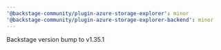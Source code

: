 ```yaml
---
'@backstage-community/plugin-azure-storage-explorer': minor
'@backstage-community/plugin-azure-storage-explorer-backend': minor
---
```


Backstage version bump to v1.35.1
